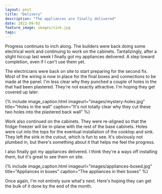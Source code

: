 ```yaml
---
layout: post
title: "Delivery"
description: "The appliances are finally delivered"
date: 2022-09-03
feature_image: images/sink.jpg
tags: 
---
```


Progress continues to inch along. The builders were back doing some electrical work and continuing to work on the cabinets. Tantalizingly, after a slight hiccup last week I finally got my appliances delivered. A step toward completion, even if I can't use them yet.

<!--more-->

The electricians were back on site to start preparing for the second fix. Most of the wiring is now in place for the final boxes and connections to be made at the panel. I'm less clear why they punched a couple of holes in the that had been plastered. They're not exactly attractive. I'm hoping they get covered up later.

{% include image_caption.html imageurl="images/mystery-holes.jpg" title="Holes in the wall" caption="It's not totally clear why they cut these two holes into the plastered back wall" %}

Work also continued on the cabinets. They were re-aligned so that the fridge-freezer will be in-plane with the rest of the base cabinets. Holes were cut into the tops for the eventual installation of the cooktop and sink. They left the sink in the cutout, which is fun to see. It's obviously not plumbed in, but there's something about it that helps me feel the progress.

I also finally got my appliances delivered. I think they're a ways off installing them, but it's great to see them on site.

{% include image_caption.html imageurl="images/appliances-boxed.jpg" title="Appliances in boxes" caption="The appliances in their boxes" %}

Once again, I'm not entirely sure what's next. Here's hoping they can get the bulk of it done by the end of the month.
